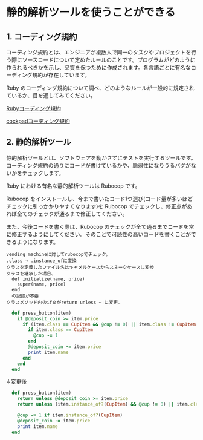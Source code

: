 # 静的解析ツールを使うことができる

## 1. コーディング規約

コーディング規約とは、エンジニアが複数人で同一のタスクやプロジェクトを行う際にソースコードについて定めたルールのことです。プログラムがどのように作られるべきかを示し、品質を保つために作成されます。各言語ごとに有名なコーディング規約が存在しています。

Ruby のコーディング規約について調べ、どのようなルールが一般的に規定されているか、目を通してみてください。


[Rubyコーディング規約](https://shugo.net/ruby-codeconv/codeconv.html)

[cockpadコーディング規約](https://github.com/cookpad/styleguide/blob/master/ruby.ja.md)

## 2. 静的解析ツール

静的解析ツールとは、ソフトウェアを動かさずにテストを実行するツールです。コーディング規約の通りにコードが書けているかや、脆弱性になりうるバグがないかをチェックします。

Ruby における有名な静的解析ツールは Rubocop です。

Rubocop をインストールし、今まで書いたコード1つ選び(コード量が多いほどチェックに引っかかりやすくなります)を Rubocop でチェックし、修正点があれば全てのチェックが通るまで修正してください。

また、今後コードを書く際は、Rubocop のチェックが全て通るまでコードを常に修正するようにしてください。そのことで可読性の高いコードを書くことができるようになります。

```
vending machineに対してrubocopでチェック。
.class → .instance_ofに変換
クラスを定義したファイル名はキャメルケースからスネークケースに変換
クラスを継承した場合、
  def initialize(name, price)
    super(name, price)
  end
  の記述が不要
クラスメソッド内のif文がreturn unless ~ に変更。
```

``` ruby
  def press_button(item)
    if @deposit_coin >= item.price
      if (item.class == CupItem && @cup != 0) || item.class != CupItem
        if item.class == CupItem
          @cup -= 1
        end
        @deposit_coin -= item.price
        print item.name
      end
    end
  end
```
↓変更後
``` ruby
  def press_button(item)
    return unless @deposit_coin >= item.price
    return unless (item.instance_of?(CupItem) && @cup != 0) || item.class != CupItem

    @cup -= 1 if item.instance_of?(CupItem)
    @deposit_coin -= item.price
    print item.name
  end
```
